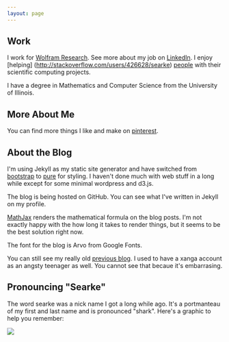 ```yaml
---
layout: page
---
```


## Work

I work for [Wolfram Research](http://www.wolfram.com). See more about my job on [LinkedIn](http://www.linkedin.com/pub/sean-clarke/23/918/b5). I enjoy [helping] (http://stackoverflow.com/users/426628/searke) [people](http://community.wolfram.com/web/seanc/home?p_p_id=user_WAR_userportlet&p_p_lifecycle=0&p_p_state=normal&p_p_mode=view&p_p_col_id=column-1&p_p_col_count=1&tabs1=Discussions) with their scientific computing projects. 

I have a degree in Mathematics and Computer Science from the University of Illinois. 


## More About Me

You can find more things I like and make on [pinterest](http://www.pinterest.com/searke/).

## About the Blog

I'm using Jekyll as my static site generator and have switched from [bootstrap](http://twitter.github.io/bootstrap/) to [pure](http://purecss.io/) for styling. I haven't done much with web stuff in a long while except for some minimal wordpress and d3.js.

The blog is being hosted on GitHub. You can see what I've written in Jekyll on my profile.

[MathJax](http://www.mathjax.org) renders the mathematical formula on the blog posts. I'm not exactly happy with the how long it takes to render things, but it seems to be the best solution right now.

The font for the blog is Arvo from Google Fonts.

You can still see my really old <a href="http://searke.blogspot.com/">previous blog</a>. I used to have a xanga account as an angsty teenager as well. You cannot see that becaue it's embarrasing.

## Pronouncing "Searke"
The word searke was a nick name I got a long while ago. It's a portmanteau of my first and last name and is pronounced "shark". Here's a graphic to help you remember:

<img src="http://4.bp.blogspot.com/_nn5tlxdDx54/S5_o-oLYilI/AAAAAAAAACM/9Ahj7s6hE_Q/S1600-R/flowRoot2434.png"/>

